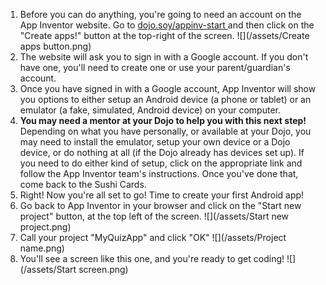 1. Before you can do anything, you're going to need an account on the App Inventor website. Go to [dojo.soy/appinv-start ](http://dojo.soy/appinv-start)and then click on the "Create apps!" button at the top-right of the screen.
   ![](/assets/Create apps button.png)
2. The website will ask you to sign in with a Google account. If you don't have one, you'll need to create one or use your parent/guardian's account.
3. Once you have signed in with a Google account, App Inventor will show you options to either setup an Android device (a phone or tablet) or an emulator (a fake, simulated, Android device) on your computer.
4. **You may need a mentor at your Dojo to help you with this next step!** Depending on what you have personally, or available at your Dojo, you may need to install the emulator, setup your own device or a Dojo device, or do nothing at all (if the Dojo already has devices set up). If you need to do either kind of setup, click on the appropriate link and follow the App Inventor team's instructions. Once you've done that, come back to the Sushi Cards.
5. Right! Now you're all set to go! Time to create your first Android app!
6. Go back to App Inventor in your browser and click on the "Start new project" button, at the top left of the screen.
![](/assets/Start new project.png)
7. Call your project "MyQuizApp" and click "OK"
![](/assets/Project name.png)
8. You'll see a screen like this one, and you're ready to get coding!
![](/assets/Start screen.png)
